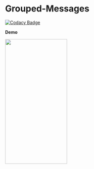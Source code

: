 # Grouped-Messages

[![Codacy Badge](https://api.codacy.com/project/badge/Grade/72f499e6eada4bec8e6dc59a7a45f8b6)](https://app.codacy.com/app/RamyAmanuelSamwel/Grouped-Messages?utm_source=github.com&utm_medium=referral&utm_content=RamyAmanuelSamwel/Grouped-Messages&utm_campaign=Badge_Grade_Dashboard)

**Demo**

<img src="https://github.com/RamyAmanuelSamwel/Grouped-Messages/blob/master/Grouped-Messages-Demo.gif" width="200" height="400" />

